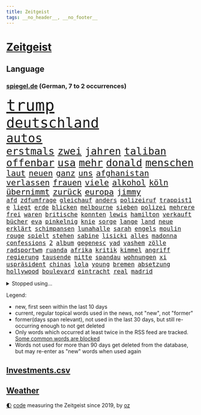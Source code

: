 ```yaml
---
title: Zeitgeist
tags: __no_header__, __no_footer__
---
```


# [Zeitgeist](https://oliz.io/zeitgeist/)

## Language

<h3><a href="https://www.spiegel.de" target="_blank">spiegel.de</a> (German, 7 to 2 occurrences)</h3>
<p style="font-family:monospace">
<span style="font-size:32pt"><a href="news_links.html#trump" class="current">trump</a></span>
<br>
<span style="font-size:28pt"><a href="news_links.html#deutschland" class="current">deutschland</a></span>
<br>
<span style="font-size:24pt"><a href="news_links.html#autos" class="current">autos</a></span>
<br>
<span style="font-size:20pt"><a href="news_links.html#erstmals" class="current">erstmals</a></span>
<span style="font-size:20pt"><a href="news_links.html#zwei" class="current">zwei</a></span>
<span style="font-size:20pt"><a href="news_links.html#jahren" class="current">jahren</a></span>
<span style="font-size:20pt"><a href="news_links.html#taliban" class="current">taliban</a></span>
<span style="font-size:20pt"><a href="news_links.html#offenbar" class="current">offenbar</a></span>
<span style="font-size:20pt"><a href="news_links.html#usa" class="current">usa</a></span>
<span style="font-size:20pt"><a href="news_links.html#mehr" class="current">mehr</a></span>
<span style="font-size:20pt"><a href="news_links.html#donald" class="current">donald</a></span>
<span style="font-size:20pt"><a href="news_links.html#menschen" class="current">menschen</a></span>
<br>
<span style="font-size:16pt"><a href="news_links.html#laut" class="current">laut</a></span>
<span style="font-size:16pt"><a href="news_links.html#neuen" class="current">neuen</a></span>
<span style="font-size:16pt"><a href="news_links.html#ganz" class="current">ganz</a></span>
<span style="font-size:16pt"><a href="news_links.html#uns" class="current">uns</a></span>
<span style="font-size:16pt"><a href="news_links.html#afghanistan" class="current">afghanistan</a></span>
<span style="font-size:16pt"><a href="news_links.html#verlassen" class="current">verlassen</a></span>
<span style="font-size:16pt"><a href="news_links.html#frauen" class="current">frauen</a></span>
<span style="font-size:16pt"><a href="news_links.html#viele" class="current">viele</a></span>
<span style="font-size:16pt"><a href="news_links.html#alkohol" class="current">alkohol</a></span>
<span style="font-size:16pt"><a href="news_links.html#köln" class="current">köln</a></span>
<span style="font-size:16pt"><a href="news_links.html#übernimmt" class="current">übernimmt</a></span>
<span style="font-size:16pt"><a href="news_links.html#zurück" class="current">zurück</a></span>
<span style="font-size:16pt"><a href="news_links.html#europa" class="current">europa</a></span>
<span style="font-size:16pt"><a href="news_links.html#jimmy" class="current">jimmy</a></span>
<br>
<span style="font-size:12pt"><a href="news_links.html#afd" class="current">afd</a></span>
<span style="font-size:12pt"><a href="news_links.html#zdfumfrage" class="new">zdfumfrage</a></span>
<span style="font-size:12pt"><a href="news_links.html#gleichauf" class="new">gleichauf</a></span>
<span style="font-size:12pt"><a href="news_links.html#anders" class="current">anders</a></span>
<span style="font-size:12pt"><a href="news_links.html#polizeiruf" class="current">polizeiruf</a></span>
<span style="font-size:12pt"><a href="news_links.html#trappist1" class="new">trappist1</a></span>
<span style="font-size:12pt"><a href="news_links.html#e" class="current">e</a></span>
<span style="font-size:12pt"><a href="news_links.html#liegt" class="current">liegt</a></span>
<span style="font-size:12pt"><a href="news_links.html#erde" class="current">erde</a></span>
<span style="font-size:12pt"><a href="news_links.html#blicken" class="current">blicken</a></span>
<span style="font-size:12pt"><a href="news_links.html#melbourne" class="current">melbourne</a></span>
<span style="font-size:12pt"><a href="news_links.html#sieben" class="current">sieben</a></span>
<span style="font-size:12pt"><a href="news_links.html#polizei" class="current">polizei</a></span>
<span style="font-size:12pt"><a href="news_links.html#mehrere" class="current">mehrere</a></span>
<span style="font-size:12pt"><a href="news_links.html#frei" class="current">frei</a></span>
<span style="font-size:12pt"><a href="news_links.html#waren" class="current">waren</a></span>
<span style="font-size:12pt"><a href="news_links.html#britische" class="current">britische</a></span>
<span style="font-size:12pt"><a href="news_links.html#konnten" class="current">konnten</a></span>
<span style="font-size:12pt"><a href="news_links.html#lewis" class="current">lewis</a></span>
<span style="font-size:12pt"><a href="news_links.html#hamilton" class="current">hamilton</a></span>
<span style="font-size:12pt"><a href="news_links.html#verkauft" class="current">verkauft</a></span>
<span style="font-size:12pt"><a href="news_links.html#bücher" class="current">bücher</a></span>
<span style="font-size:12pt"><a href="news_links.html#eva" class="current">eva</a></span>
<span style="font-size:12pt"><a href="news_links.html#pinkelnig" class="new">pinkelnig</a></span>
<span style="font-size:12pt"><a href="news_links.html#knie" class="current">knie</a></span>
<span style="font-size:12pt"><a href="news_links.html#sorge" class="current">sorge</a></span>
<span style="font-size:12pt"><a href="news_links.html#lange" class="current">lange</a></span>
<span style="font-size:12pt"><a href="news_links.html#land" class="current">land</a></span>
<span style="font-size:12pt"><a href="news_links.html#neue" class="current">neue</a></span>
<span style="font-size:12pt"><a href="news_links.html#erklärt" class="current">erklärt</a></span>
<span style="font-size:12pt"><a href="news_links.html#schimpansen" class="new">schimpansen</a></span>
<span style="font-size:12pt"><a href="news_links.html#lunahalle" class="new">lunahalle</a></span>
<span style="font-size:12pt"><a href="news_links.html#sarah" class="current">sarah</a></span>
<span style="font-size:12pt"><a href="news_links.html#engels" class="new">engels</a></span>
<span style="font-size:12pt"><a href="news_links.html#moulin" class="current">moulin</a></span>
<span style="font-size:12pt"><a href="news_links.html#rouge" class="current">rouge</a></span>
<span style="font-size:12pt"><a href="news_links.html#spielt" class="current">spielt</a></span>
<span style="font-size:12pt"><a href="news_links.html#stehen" class="current">stehen</a></span>
<span style="font-size:12pt"><a href="news_links.html#sabine" class="new">sabine</a></span>
<span style="font-size:12pt"><a href="news_links.html#lisicki" class="new">lisicki</a></span>
<span style="font-size:12pt"><a href="news_links.html#alles" class="current">alles</a></span>
<span style="font-size:12pt"><a href="news_links.html#madonna" class="current">madonna</a></span>
<span style="font-size:12pt"><a href="news_links.html#confessions" class="new">confessions</a></span>
<span style="font-size:12pt"><a href="news_links.html#2" class="current">2</a></span>
<span style="font-size:12pt"><a href="news_links.html#album" class="current">album</a></span>
<span style="font-size:12pt"><a href="news_links.html#gegenesc" class="new">gegenesc</a></span>
<span style="font-size:12pt"><a href="news_links.html#yad" class="new">yad</a></span>
<span style="font-size:12pt"><a href="news_links.html#vashem" class="new">vashem</a></span>
<span style="font-size:12pt"><a href="news_links.html#zölle" class="current">zölle</a></span>
<span style="font-size:12pt"><a href="news_links.html#radsportwm" class="new">radsportwm</a></span>
<span style="font-size:12pt"><a href="news_links.html#ruanda" class="current">ruanda</a></span>
<span style="font-size:12pt"><a href="news_links.html#afrika" class="current">afrika</a></span>
<span style="font-size:12pt"><a href="news_links.html#kritik" class="current">kritik</a></span>
<span style="font-size:12pt"><a href="news_links.html#kimmel" class="current">kimmel</a></span>
<span style="font-size:12pt"><a href="news_links.html#angriff" class="current">angriff</a></span>
<span style="font-size:12pt"><a href="news_links.html#regierung" class="current">regierung</a></span>
<span style="font-size:12pt"><a href="news_links.html#tausende" class="current">tausende</a></span>
<span style="font-size:12pt"><a href="news_links.html#mitte" class="current">mitte</a></span>
<span style="font-size:12pt"><a href="news_links.html#spandau" class="new">spandau</a></span>
<span style="font-size:12pt"><a href="news_links.html#wohnungen" class="current">wohnungen</a></span>
<span style="font-size:12pt"><a href="news_links.html#xi" class="current">xi</a></span>
<span style="font-size:12pt"><a href="news_links.html#uspräsident" class="current">uspräsident</a></span>
<span style="font-size:12pt"><a href="news_links.html#chinas" class="current">chinas</a></span>
<span style="font-size:12pt"><a href="news_links.html#lola" class="current">lola</a></span>
<span style="font-size:12pt"><a href="news_links.html#young" class="new">young</a></span>
<span style="font-size:12pt"><a href="news_links.html#bremen" class="current">bremen</a></span>
<span style="font-size:12pt"><a href="news_links.html#absetzung" class="current">absetzung</a></span>
<span style="font-size:12pt"><a href="news_links.html#hollywood" class="current">hollywood</a></span>
<span style="font-size:12pt"><a href="news_links.html#boulevard" class="current">boulevard</a></span>
<span style="font-size:12pt"><a href="news_links.html#eintracht" class="current">eintracht</a></span>
<span style="font-size:12pt"><a href="news_links.html#real" class="current">real</a></span>
<span style="font-size:12pt"><a href="news_links.html#madrid" class="current">madrid</a></span>
</p>
<details>
<summary>Stopped using...</summary>
<p class="former" style="font-size:12pt">
aufmerksamkeit(1793) corona(1793) investoren(1793) kämpfte(1793) vertrag(1793) zeugen(1793) bietet(1792) leichter(1792) versorgt(1792) höher(1791) schwarzen(1791) kurzem(1790) schneller(1790) statement(1790) überlebte(1790) besucht(1789) bisherige(1789) krankenhäuser(1789) schleswigholstein(1789) sprache(1789) standort(1789) tschechien(1789) umfeld(1789) ard(1788) beispielen(1788) dauern(1788) egal(1788) kolumnist(1788) persönliche(1788) skandal(1788) ungewöhnlich(1788) übergriffe(1788) angeklagte(1787) arbeitsplatz(1787) kriminelle(1787) la(1787) lohnt(1787) versteigert(1787) willen(1787) 37(1786) berichte(1786) einstieg(1786) favoriten(1786) florian(1786) grad(1786) riss(1786) begleitet(1785) folgte(1785) geboren(1785) konflikte(1785) gefährden(1784) unbekannten(1784) versprochen(1784) entgegen(1783) hass(1783) starten(1783) vorübergehend(1783) weltweite(1783) 2016(1782) verschiebt(1782) demonstrationen(1781) kleines(1781) unterstützer(1781) wies(1781) endgültig(1780) ermöglichen(1780) geklärt(1780) lust(1780) entsetzen(1779) inflation(1779) termin(1779) wähler(1779) zusammenhang(1779) null(1778) philipp(1778) beiträge(1777) springt(1776) verbindet(1776) klären(1775) gesamten(1773) nerven(1773) aktivistin(1771) einschränkungen(1769) schnellen(1769) landete(1768) analysiert(1766) hoffnungen(1765) holocaust(1764) brach(1762) gelandet(1758) ältere(1758) hilfen(1755) verständnis(1752) dorf(1746) günther(1740) konzert(1739) übrig(1600) interessen(1591) finanziert(1590) lehren(1547) kleidung(1528) volk(1527) freigesprochen(1519) verurteilung(1510) gestern(1482) stehlen(1463) gemeinschaft(1450) spiegelkorrespondent(1438) älteste(1427) einschätzungen(1420) magazin(1406) front(1371) waffenlieferungen(1343) ring(1332) spektakel(1330) desto(1324) emotionalen(1307) 2014(1304) ordnet(1300) jennifer(1278) brandenburger(1267) iranische(1255) flüchten(1254) zentrale(1215) kaffee(1181) jugendlicher(1177) misshandelt(1174) grün(1166) entfernen(1154) hände(1116) gerechtfertigt(1094) nationaltrainer(1075) auszeichnung(1054) ulm(1028) steigern(999) verwendet(990) mag(980) landwirte(956) startups(948) schöner(938) kleinere(935) uefa(927) vermeintliche(927) loswerden(926) höhepunkt(911) betreiben(901) angerichtet(885) kollidiert(882) 13jährige(880) kleinflugzeug(873) massenhaft(865) fisch(861) straßenverkehr(857) urlauber(856) spaniens(852) seltsame(847) gehandelt(831) lebensgefährlich(830) gelände(829) kurzer(816) sächsischen(809) rechtsextremer(807) langjährigen(795) warnungen(793) queere(790) erderwärmung(787) netanyahus(761) kranke(749) genossen(747) digitalen(746) ausnahmezustand(742) alaska(741) goldenen(731) 24jährige(730) achtzigerjahren(719) zurückhaltend(713) verspottet(711) oppositionspolitiker(706) demokratischen(704) waffenruhe(698) 85(693) gerechnet(690) mancherorts(675) klingen(662) influencerin(653) kostenlos(644) produzent(643) franzose(642) haftstrafen(642) bereichen(638) beleidigungen(631) zurückgekehrt(630) abgeordneter(620) umstrittenes(620) dorthin(615) zurückgewiesen(613) eilantrag(612) passagier(596) audi(590) finanzielle(580) harvey(571) mats(570) offenbaren(570) gefälschte(568) hummels(566) mallorca(558) verzögern(554) sitze(551) einfacher(549) möglichkeit(542) georg(538) überlassen(531) messerangriff(525) bgh(524) faktencheck(518) gesteht(514) getreten(511) fahrrad(510) elefanten(508) größtes(505) escooter(503) akteure(501) sticht(500) bräuchte(499) mischt(494) ablauf(493) versuchter(493) ungewollt(492) telekom(491) grenzkontrollen(489) besuchte(486) flüchtlingslager(483) sprecher(483) kryptowährung(481) liest(478) gewusst(476) regensburg(470) gemessen(464) jeweils(463) stiegen(463) cartoonisten(462) palästinensern(462) schütze(462) regierungspartei(458) ereignisse(453) suchten(450) allmählich(449) nervös(447) gesteuert(440) enttäuschung(434) umsatz(433) unsicher(432) kümmern(431) zeug(431) strebt(430) usmilitär(428) extremen(427) feuert(427) westküste(425) verfehlt(424) erkunden(422) zerstörten(416) glaube(412) anruf(411) schwierigen(404) verstorben(402) merz'(401) 130(400) coronavirus(396) telefoniert(396) rechtsextrem(393) uspolitik(391) klimakonferenz(390) geheimdienste(389) northvolt(389) britin(385) one(384) liveblog(381) staatsoberhaupt(378) australische(375) gianni(374) infantino(374) parallelen(368) verbannt(368) schwedischen(367) 007(363) ungewiss(361) trost(360) versorgen(358) überwacht(358) cem(356) özdemir(356) biografie(355) doku(354) feuerpause(354) teuersten(351) staatliche(348) namibia(347) katastrophal(346) diktatur(343) festgehalten(343) mittelalter(342) absolute(341) 71(340) bastelt(340) erholung(340) bezos(337) sehnsucht(336) härteren(335) hof(333) morgens(331) unterschiedliche(330) konten(329) mängel(329) green(328) mohamed(328) gemeinde(326) zulasten(326) paderborn(324) sven(324) superkraft(323) brett(320) apps(318) autorinnen(317) traditionellen(317) gedenkt(316) kern(316) klubwm(316) vorstellungen(311) dunkelheit(307) zunehmende(307) meteorologen(306) zustände(306) anfühlt(305) hauptdarsteller(304) auskommen(303) ultimatum(301) gefährdung(296) mittagessen(296) odessa(296) unterschiedlichen(296) weinstein(296) schadet(293) runden(292) überfallen(287) gefängnisstrafe(282) queeren(281) fraktionschef(279) zwingen(279) konferenz(273) trotzt(273) marius(272) eingeschaltet(271) verständigt(271) zehntausenden(270) südkoreas(269) entfacht(266) begreifen(265) mandat(265) schlange(265) bielefeld(264) lasse(262) bußgelder(260) wirtz(260) bonn(258) unabhängig(258) vorläufig(258) mache(257) brutaler(255) ordnung(253) bewusstlos(252) brad(252) chaotische(252) herrschaft(252) pitt(252) steffi(251) strategisch(250) skurrile(249) absolut(248) aktive(248) lieferung(248) südwesten(248) verwirrung(248) community(246) faktoren(246) mythos(245) natochef(244) schattenflotte(243) gefährdete(240) abgeschlossen(234) beliebtes(234) gewöhnen(233) unabhängiger(233) arte(232) trinkwasser(231) lieferten(228) re(228) rereportage(228) führerschein(227) übers(226) neigt(223) promille(223) wirtschaftsleistung(223) aufzunehmen(222) londons(222) tauchen(222) vage(222) begegnet(221) eurozone(221) gefechten(221) grill(221) zweites(221) massiver(220) mütterrente(220) angefeindet(219) bedauert(219) waldbränden(219) spiegelleser(218) atomkraftwerk(217) getrennte(216) bauch(215) besseres(215) gift(212) ushauptstadt(212) boykottiert(211) fifapräsident(211) berge(210) blog(210) einzuschränken(209) fußgänger(209) massenentlassungen(209) vorbereitungen(209) ostdeutsche(208) wilder(207) weltspitze(206) sand(205) 1945(204) nützt(202) entscheidender(200) liveanalyse(199) steuererklärung(198) kapitel(197) stürmen(197) fedchef(196) billigware(195) berechnung(194) sicherer(194) voice(194) cannes(192) staats(191) käse(190) zugenommen(189) darfur(188) eingestochen(188) heißer(188) generalstaatsanwaltschaft(186) friedensabkommen(185) oval(185) ulrich(184) ausrücken(181) gazakonflikt(181) usvizepräsident(181) benutzt(180) karlheinz(180) newsupdate(180) tiefsten(180) verschwindet(180) gefangenenaustausch(179) lahme(179) barbara(178) dokumentarfilm(178) warfen(177) grok(175) ausflug(174) mexikanischen(172) schiebt(172) steuergeld(172) zecken(172) küstenwache(171) vorantreiben(171) bestsellerautorin(170) bröckelt(170) vernichten(169) verarbeitet(167) verpflichtungen(167) wahlkreis(167) bestehenden(166) ansatz(165) gerichtet(165) haifa(165) prozesse(165) ukrainerusslandkrieg(165) ungewöhnliches(165) linda(164) toronto(164) spätestens(163) übung(163) enfant(162) schürt(162) terrible(162) unterliegen(162) extennisstar(161) repräsentative(161) ron(160) pokalfinale(159) nutzten(158) wandte(158) inspirieren(157) neapel(157) 1995(156) wartezeiten(156) anerkannt(155) flüsse(155) miguel(155) bauer(154) amazonasgebiet(153) cincinnati(153) schwimmerin(152) wertlos(152) besprechen(151) geldern(151) verabschiedete(150) aufgegriffen(149) covid(149) angezündet(148) begleiten(148) begriffe(148) einseitiges(148) hurra(148) ukrainegespräche(148) warschau(148) abtreibungsrecht(147) chatbots(147) ernennt(147) urteilte(147) c(146) mikrofon(146) sperrung(146) wetterte(146) boykott(145) 61(144) gletscher(144) schmelzen(144) wirtschaftlicher(144) kündigten(143) amtsvorgänger(142) breite(142) hilfsorganisationen(142) vorlesen(142) chan(141) weitaus(141) pünktlicher(140) klang(139) nürnberger(139) strompreise(137) roter(136) leinwand(135) sturzfluten(135) verehrt(135) spontan(134) abwechslung(133) aggressiv(133) bewegenden(133) seltenheit(133) kremlherrscher(132) sofortiger(132) 8500(131) begünstigt(131) arminia(130) genf(130) masters(130) erwerb(129) summen(129) wassersparen(129) überfüllte(129) präsidentschaftskandidat(128) vorfeld(128) norddeutsche(127) weiterspielen(127) information(126) irreführende(126) rädern(126) street(126) wachsendes(126) bauwerk(125) coman(125) eindeutige(125) gym(125) unruhen(125) erkenntnis(124) gedächtnis(124) jackie(124) rüstungsgüter(124) bewährungsstrafen(123) graffiti(123) waschbären(123) elena(121) telegram(121) vereinbarte(121) 87(120) pistole(120) treue(120) fischen(119) ronald(119) turniere(119) feier(118) joel(118) fremden(117) beantragen(116) dahin(116) ferien(116) laune(116) kaschmir(115) aß(114) bundesstaaten(114) cochef(114) susanne(114) usjustizministerium(114) 1970(113) notenbankchef(113) schleppend(113) uswirtschaft(113) verletzen(113) einflussreichsten(112) vorfahren(112) 1998(111) zigaretten(111) bewusstlosigkeit(110) fußballerin(110) mittelalters(110) stadtverwaltung(110) weihnachten(110) gewohnheit(109) stone(109) 400000(108) gewähren(108) terroranschlag(108) beilegen(107) einziger(107) missverständnis(107) routen(107) teures(107) benehmen(106) überwunden(106) ankündigung(105) landesgrenzen(105) befeuert(104) bestimmter(104) csd(104) schwarzer(104) blamage(103) blitz(103) kleidungsstück(103) konto(103) mythen(103) renten(103) spdbundestagsfraktion(103) unangenehme(103) bestände(102) erpressbar(102) katze(102) anrufer(101) befördern(101) bell(101) annkatrin(100) femizid(100) denke(99) dachten(98) bucht(97) forschen(97) ukrainetreffen(97) verstärkung(96) 15000(95) mitreißend(95) mordfall(95) duo(94) gefürchteten(94) irren(94) untersagen(94) kaufte(93) miene(93) plagegeister(93) vermüllte(93) anrufen(92) anwesend(92) party(92) regenbogenflagge(92) schlechtes(92) tasche(92) vollzeit(92) 320(91) 739(91) nächtlichen(91) prominenz(91) sonnencreme(91) bemerkung(90) elektronisches(90) importiert(90) schlussstrich(90) spucken(90) transformation(90) verschwörungstheorien(90) internetzugang(89) juristen(89) rückenwind(89) staatsdiener(89) chiquita(88) eigenheim(88) fahrgast(88) mähroboter(88) seele(88) tasse(88) brasilianischen(87) küchenmesser(87) mitarbeitenden(87) pitzke(87) vorfreude(87) zugeständnissen(87) cnn(86) kippe(86) notlanden(86) optimismus(86) population(86) recycling(86) rennwagen(86) auszubauen(85) chancengleichheit(85) koblenz(85) leuchtturm(85) passau(85) reichweite(85) schaue(85) verstand(85) westdeutschen(85) bevölkern(84) geklaut(84) geschlechterrollen(84) keymer(84) schachspieler(84) schadensbegrenzung(84) umgestellt(84) basketballnationalspielerin(83) christopher(83) hinein(83) priester(83) tropischer(83) unobericht(83) wnba(83) batteriezellhersteller(82) easyjet(82) gerede(82) hilfsgüter(82) literaturauszeichnung(82) moralisch(82) renée(82) apparat(81) außenministeriums(81) daheim(81) infos(81) milliardenloch(81) richardson(81) topdiplomat(81) beratung(80) bizarren(80) buchbar(80) dorfes(80) emobilität(80) fotografie(80) stiften(80) vergisst(80) energiekosten(79) gegessen(79) anwärter(78) erwürgt(78) labourregierung(78) lieblingswort(78) mittelalterliche(78) papiere(78) umziehen(78) zehnjährigen(78) explodieren(77) lok(77) prosor(77) saudis(77) trainers(77) volksfest(77) bern(76) drogenszene(76) dublin(76) 84jähriger(75) goldman(75) knobloch(75) sachs(75) spitzenpolitiker(75) verursachte(75) übertragen(75) geologe(74) life(74) spezielles(74) trottel(74) dumm(73) hauseigentümer(73) nordeuropa(73) pilger(73) primaten(73) schwingt(73) therapeutin(73) verstorbener(73) verstreut(73) championsleaguesieger(72) gewaltbereite(72) heilbronn(72) kampffahrzeuge(72) spiegelkorrespondenten(72) unzureichend(72) absichern(71) filmgeschichte(71) fußballtransferticker(71) justus(71) ligen(71) südamerikanische(71) verpuffung(71) vornehmen(71) weltrangliste(71) dna(70) gustavo(70) helsinki(70) hermann(70) marokko(70) petro(70) queer(70) abdulmohsen(69) ausgebüxtes(69) billy(69) extras(69) implantat(69) taleb(69) durchschnittliche(68) innere(68) pirmasens(68) verwundete(68) anwohnern(67) fortzusetzen(67) hitzewelle(67) marina(67) bedrohlich(66) brüchig(66) bedürfnisse(65) hochstaplerin(65) letzterer(65) litauische(65) peiniger(65) schaulustige(65) tweets(65) tätig(65) uribe(65) genehmigte(64) lampedusa(64) mathias(64) spieletipps(64) verschrecken(64) zonen(64) altersgrenze(63) amazongründer(63) befasst(63) gebüsch(63) gesperrten(63) marschflugkörper(63) ‒(63) geschüttelt(62) hetze(62) positiver(62) prinzip(62) schlimmeres(62) bratwurst(61) grundfesten(61) ausfechten(60) ausschreibung(60) bahnübergang(60) crewmitglieder(60) dreijährigen(60) freibad(60) regie(60) zugverkehr(60) ärgert(60) 120000(59) finanzamt(59) gelockt(59) neunjährigen(59) pam(59) ramos(59) schwitzt(59) pannen(58) strand(58) reumütig(57) verdrängt(57) westlichen(57) days(56) dienstleistungen(56) sensible(56) ulli(56) 39(55) alisha(55) lehmann(55) ringt(55) socialmediaverbot(55) 2031(54) entsenden(54) gruppenphase(54) planlosigkeit(54) weltmarke(54) antony(53) armenien(53) befrieden(53) forschungen(53) heruntergefahren(53) müllentsorgung(53) patriarchat(53) tiktoker(53) vernichtet(53) borg(52) drogenkartelle(52) høiby(52) mettemarit(52) rekordhoch(52) versöhnt(52) zerteilt(52) aserbaidschan(51) badegäste(51) best(51) südeuropa(51) verärgert(51) 383(50) ausnahmespieler(50) brisanten(50) natürliche(50) tierpark(50) todesfällen(50) abos(49) fahrschule(49) féréba(49) gewaltsam(49) koné(49) sauberkeit(49) deepseek(48) diva(48) dynamik(48) hat's(48) insolventen(48) krokodil(48) rotenburg(48) tibet(48) volkswirtschaften(48) berufseinsteiger(47) holland(47) unnachgiebig(47) erfurt(46) fußballstar(46) geheimdienstinformationen(46) 42000(44) champagner(44) diogo(44) fiese(44) jota(44) packendes(44) schwor(44) stemmt(44) unterschätzen(44) valentin(44) bademeister(43) bemühen(43) gründlich(43) knallt(43) neuseelands(43) nils(43) akw(42) aussprechen(42) christin(42) chrupalla(42) feilen(42) izmir(42) tennisturnier(42) verbotenen(42) willkür(42) 78(41) discounter(41) heimlicher(41) sharon(41) sturzflut(41) dorsten(40) gianluigi(40) gwinn(40) lebensbedrohlich(40) vernunft(40) ärztlich(40) kukies(39) köhler(39) profikarriere(39) psychiatrischen(39) ware(39) abstimmungen(38) afdchef(38) anzeichen(38) erlässt(38) initiatoren(38) parteizentrale(38) rakers(38) carolina(37) from(37) haustiere(37) nächtlichem(37) sofortige(37) eskalierten(36) pasta(36) unterhält(36) boxkampf(35) dormagen(35) eigenschaft(35) feuerwerk(35) nobody(35) offenbach(35) wahrhaben(35) weltranglistenerste(35) bekennen(34) bernd(34) guttut(34) nius(34) swatch(34) aufwendige(33) bildschirme(33) erstellen(33) jva(33) mobil(33) nordwesten(33) rettungsversuch(33) befürworter(32) frauchen(32) gewittern(32) schönzureden(32) usedom(32) überschätzen(32) bahnchef(31) bitcoin(31) bondi(31) judith(31) lutz(31) schulkinder(31) zensur(31) ähnlicher(31) aufprall(30) bikini(30) elfmeterschießen(30) enthüllen(30) frauke(30) holzkirche(30) polizeieinsätze(30) schutzwall(30) wasserkraftwerk(30) 14000(29) abtreibungen(29) ausgebüxt(29) harmlosen(29) präsidentengattin(29) schmerzhafte(29) boten(28) erliegen(28) ersatzbus(28) filmten(28) friedensdeal(28) keßler(28) lastwagen(28) schätzen(28) siebziger(28) spekulieren(28) weiterführen(28) zehnmal(28) alarmierend(27) anhalten(27) chatgpthersteller(27) erdrutsche(27) escooterunfall(27) niederländischer(27) stigmatisiert(27) unerwünscht(27) wasserqualität(27) wüste(27) alexandre(26) empfinde(26) force(26) herstellung(26) idiot(26) millionenstrafe(26) oslo(26) rivalin(26) salvini(26) sexualstraftäters(26) wachmann(26) forest(25) neckar(25) william(25) bo(24) kultfigur(24) monica(24) stellwerk(24) zusagen(24) geboten(23) hirnerkrankung(23) aufzeichnungen(22) festspiele(22) festspielen(22) gespeichert(22) gräben(22) weichen(22) berger(21) b’tselem(21) cambridge(21) date(21) mattia(21) schmetterlinge(21) spendete(21) deutete(20) firmengelände(20) ständigen(20) briefe(19) clown(19) dmitrij(19) drückt(19) manching(19) epsteinaffäre(18) ferngesteuerte(18) ghislaine(18) gleitschirmflug(18) heben(18) journalistinnen(18) maxwell(18) unfallort(18) vermeintliches(18) 104(17) abhalten(17) vogue(17) zuschneiden(17) belarussischen(16) dreißig(16) kritikers(16) tschechischen(16) nass(15) römer(15) spiderman(15) tödliches(15) vorfällen(15) afdkandidat(13) anleger(13) aufrichtig(13) berechtigt(13) jason(13) momoa(13) sonnenlicht(13) texanische(13) bundeskanzlerin(12) gate(12) gequält(12) patzer(12) tätern(12) verzögerten(12) vierköpfige(12) altman(11) auszutragen(11) durchführen(11) enttäuschende(11) platte(11) reid(11) sam(11) schwache(11) strafverfahren(11) waffenexporten(11)
</p>
</details>
<p>Legend:
<ul>
<li><span class="new">new</span>, first seen within the last 10 days</li>
<li><span class="current">current</span>, regular topical words used in the news, not "new", not "former"</li>
<li><span class="former">former(days span relevant)</span>, not used in the last 30 days, but still re-occurring enough to not get deleted</li>
<li>Only words which occurred at least twice in the RSS feed are tracked. <a href="language/filters.py">Some common words are blocked</a></li>
<li>Words not used for more than 90 days get deleted from the database, but may re-enter as "new" words when used again</li>
</ul>
</p>

## [Investments](investments.html)[.csv](investments.csv)

## [Weather](weather.html)

<footer>
<a href="javascript:toggleTheme()" class="nav">🌓</a>
<a href="https://github.com/ooz/zeitgeist">code</a> measuring the Zeitgeist since 2019, by <a href="https://oliz.io">oz</a>
</footer>
